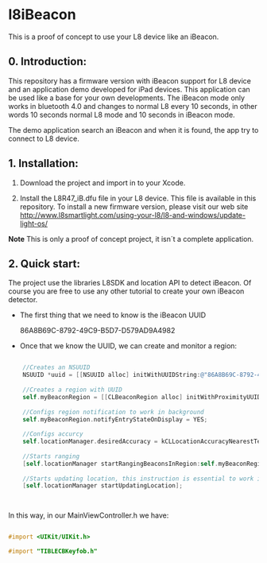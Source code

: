 l8iBeacon
=========

This is a proof of concept to use your L8 device like an iBeacon.

## 0. Introduction:
This repository has a firmware version with iBeacon support for L8 device and an application demo developed for iPad devices. This application can be used like a base for your own developments. The iBeacon mode only works in bluetooth 4.0 and changes to normal L8 every 10 seconds, in other words 10 seconds normal L8 mode and 10 seconds in iBeacon mode.

The demo application search an iBeacon and when it is found, the app try to connect to L8 device. 

## 1. Installation:
1. Download the project and import in to your Xcode.

2. Install the  L8R47_iB.dfu file in your L8 device. This file is available in this repository. To install a new firmware version, please visit our web site http://www.l8smartlight.com/using-your-l8/l8-and-windows/update-light-os/

**Note** This is only a proof of concept project, it isn´t a complete application.

## 2. Quick start:
The project use the libraries L8SDK and location API to detect iBeacon. Of course you are free to use any other tutorial to create your own iBeacon detector. 

- The first thing that we need to know is the iBeacon UUID 

    86A8B69C-8792-49C9-B5D7-D579AD9A4982
    
- Once that we know the UUID, we can create and monitor a region:
  
```objective-c

    //Creates an NSUUID
    NSUUID *uuid = [[NSUUID alloc] initWithUUIDString:@"86A8B69C-8792-49C9-B5D7-D579AD9A4982"];
    
    //Creates a region with UUID 
    self.myBeaconRegion = [[CLBeaconRegion alloc] initWithProximityUUID:uuid identifier:@"region1"];
    
    //Configs region notification to work in background
    self.myBeaconRegion.notifyEntryStateOnDisplay = YES;
    
    //Configs accurcy
    self.locationManager.desiredAccuracy = kCLLocationAccuracyNearestTenMeters;
    
    //Starts ranging
    [self.locationManager startRangingBeaconsInRegion:self.myBeaconRegion];
    
    //Starts updating location, this instruction is essential to work in background
    [self.locationManager startUpdatingLocation];

  
```

In this way, in our MainViewController.h we have:

```objective-c

#import <UIKit/UIKit.h>

#import "TIBLECBKeyfob.h"


```
